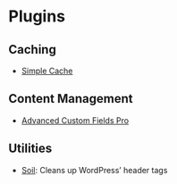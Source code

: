 # Plugins

## Caching

* [Simple Cache](https://github.com/tlovett1/simple-cache)

## Content Management

* [Advanced Custom Fields Pro](https://www.advancedcustomfields.com/pro/)

## Utilities

* [Soil](https://roots.io/plugins/soil/): Cleans up WordPress’ header tags
